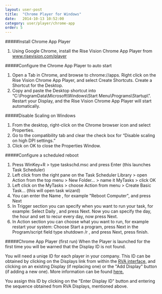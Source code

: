 ```yaml
---
layout: user-post
title:  "Chrome Player for Windows"
date:   2014-10-13 10:52:00
category: user/player/chrome-app
order: 5
---
```


#####Install Chrome App Player
1. Using Google Chrome, install the Rise Vision Chrome App Player from www.risevision.com/player


#####Configure the Chrome App Player to auto start
1. Open a Tab in Chrome, and browse to chrome://apps. Right click on the Rise Vision Chrome App Player, and select Create Shortcuts. Create a Shortcut for the Desktop.
2. Copy and paste the Desktop shortcut into “C:\ProgramData\Microsoft\Windows\Start Menu\Programs\Startup\”. Restart your Display, and the Rise Vision Chrome App Player will start automatically.

#####Disable Scaling on Windows
1. From the desktop, right-click on the Chrome browser icon and select Properties.
2. Go to the compatibility tab and clear the check box for “Disable scaling on high DPI settings.”
3. Click on OK to close the Properties Window.

#####Configure a scheduled reboot
1. Press WinKey+R > type taskschd.msc and press Enter (this launches Task Scheduler)
2. Left click from the right pane on the Task Scheduler Library > open Action from the top menu > New Folder... > name it MyTasks > click OK
3. Left click on the MyTasks > choose Action from menu > Create Basic Task... (this will open task wizard)
4. You can enter the Name , for example "Reboot Computer", and press Next
5. In Trigger section you can specify when you want to run your task, for example:
Select Daily , and press Next.
Now you can specify the day, the hour and set to recur every day, now press Next.
6. In Action section you can choose what you want to run, for example restart your system:
Choose Start a program, press Next
in the Program/script field type shutdown /r , and press Next, press finish.

#####Chrome App Player (first run)
When the Player is launched for the first time you will be warned that the Display ID is not found.

You will need a uniqe ID for each player in your company. This ID can be obtained by clicking on the Displays link from within the [RVA interface,](http://rva.risevision.com/) and clicking on an existing Display (if replacing one) or the "Add Display" button (if adding a new one). More information can be found [here.](/#/user/player/register-player)

You assign this ID by clicking on the "Enter Display ID" button and entering the sequence obtained from RVA Displays, mentioned above.